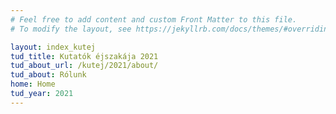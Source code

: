 ```yaml
---
# Feel free to add content and custom Front Matter to this file.
# To modify the layout, see https://jekyllrb.com/docs/themes/#overriding-theme-defaults

layout: index_kutej
tud_title: Kutatók éjszakája 2021 
tud_about_url: /kutej/2021/about/
tud_about: Rólunk
home: Home
tud_year: 2021
---
```

